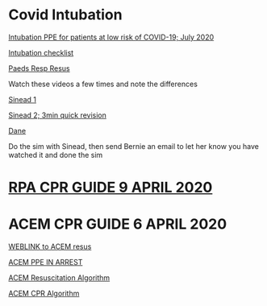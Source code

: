 # Covid Intubation

[Intubation	PPE	for	patients at	low	risk of	COVID-19; July 2020](https://drive.google.com/file/d/1gHlNRGV6pUE0jMtFR6to9W4akJoM0kZv/view?usp=sharing)

[Intubation checklist](https://drive.google.com/open?id=1Srt1b3FiH3MYYRsfHxYuWCSOr5aQakeZ)

[Paeds Resp Resus](https://drive.google.com/open?id=16r1dE5zjmYA-N0z2F5SsrjxmvXEDGKZu)

Watch these videos a few times and note the differences

[Sinead 1](https://vimeo.com/400852948/bcce428de4)

[Sinead 2; 3min quick revision](https://youtu.be/KcTU-JjOSnA)

[Dane](https://youtu.be/ELdEJ4ZutB8)


Do the sim with Sinead, then send Bernie an email to let her know you have watched it and done the sim


# [RPA CPR GUIDE 9 APRIL 2020](https://drive.google.com/open?id=1nGeiFdaDH2_3Bu_VC1w-8JbCvMdQM9vK)

# ACEM CPR GUIDE 6 APRIL 2020

[WEBLINK to ACEM resus](https://acem.org.au/Content-Sources/Advancing-Emergency-Medicine/COVID-19/Resources/Clinical-Guidelines/Adult-Cardiac-Arrest-Management)

[ACEM PPE IN ARREST](https://drive.google.com/open?id=18HtbraJi9hvt7U-UBQD_9YonD0dChxHC)

[ACEM Resuscitation Algorithm](https://drive.google.com/open?id=1l6SSfSa83z0csW6qnt53MqDp1VbtuI8W)

[ACEM CPR Algorithm](https://drive.google.com/open?id=1LHBNMiexSaKcWN21a1QTvpixFtR_XLkM)

